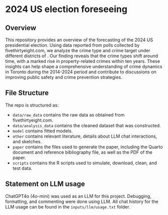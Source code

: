 # 2024 US election foreseeing

## Overview

This repository provides an overview of the forecasting of the 2024 US presidential election. Using data reported from polls collected by fivethirtyeight.com, we analyze the crime type and crime target under different districts of . Our finding reveals that the crime types shift around time, with a marked rise in property-related crimes within ten years. These insights can help shape a comprehensive understanding of crime dynamics in Toronto during the 2014-2024 period and contribute to discussions on improving public safety and crime prevention strategies.

## File Structure

The repo is structured as:

-   `data/raw_data` contains the raw data as obtained from fivethirtyeight.com.
-   `data/analysis_data` contains the cleaned dataset that was constructed.
-   `model` contains fitted models.
-   `other` contains relevant literature, details about LLM chat interactions, and sketches.
-   `paper` contains the files used to generate the paper, including the Quarto document and reference bibliography file, as well as the PDF of the paper.
-   `scripts` contains the R scripts used to simulate, download, clean, and test data.

## Statement on LLM usage

ChatGPT4o (4o-mini) was used as an LLM for this project. Debugging, formatting, and commenting were done using LLM. All chat history for the LLM usage can be found in the `inputs/llm/usage.txt` folder.
